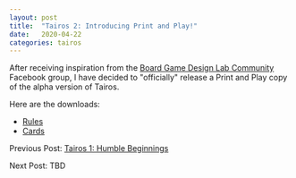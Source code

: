 ```yaml
---
layout: post
title:  "Tairos 2: Introducing Print and Play!"
date:   2020-04-22
categories: tairos
---
```


After receiving inspiration from the [Board Game Design Lab Community](https://www.facebook.com/groups/BGDLCommunity/) Facebook group, I have decided to "officially" release a Print and Play copy of the alpha version of Tairos.

Here are the downloads:
- [Rules](/downloads/Tairos_Rules.pdf)
- [Cards](/downloads/Tairos_Cards.pdf)

Previous Post: [Tairos 1: Humble Beginnings](/tairos/2020/04/18/humble-beginnings.html)

Next Post: TBD
